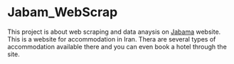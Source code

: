 # Jabam_WebScrap
This project is about web scraping and data anaysis on [Jabama](https://www.jabama.com/) website. This is a website for accommodation in Iran. Thera are several types of accommodation available there and you can even book a hotel through the site.
